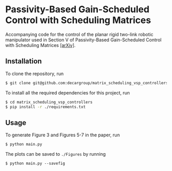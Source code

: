 # Passivity-Based Gain-Scheduled Control with Scheduling Matrices

Accompanying code for the control of the planar rigid two-link robotic manipulator used in Section V of Passivity-Based Gain-Scheduled Control with Scheduling Matrices [[arXiv]](https://www.arxiv.org/abs/2408.06476).

## Installation

To clone the repository, run
```sh
$ git clone git@github.com:decargroup/matrix_scheduling_vsp_controllers.git
```

To install all the required dependencies for this project, run
```sh
$ cd matrix_scheduling_vsp_controllers
$ pip install -r ./requirements.txt
```

## Usage
To generate Figure 3 and Figures 5-7 in the paper, run
```sh
$ python main.py
```

The plots can be saved to `./Figures` by running 
```sg
$ python main.py --savefig
```
